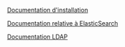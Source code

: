 [Documentation d'installation](Installation.md "Documentation d'installation")

[Documentation relative à ElasticSearch](ElasticSearch.md)

[Documentation LDAP](LDAP.md)
